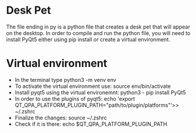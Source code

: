 # Desk Pet
 The file ending in py is a python file that creates a desk pet that will appear on the desktop.
 In order to compile and run the python file, you will need to install PyQt5 either using pip install or create a virtual environment.

 # Virtual environment
 - In the terminal type python3 -m venv env
 - To activate the virtual environment use: source env/bin/activate
 - Install pyqt5 using the virtual environemnt: python3 - pip install PyQt5
 - In order to use the plugins of pyqt5: echo 'export QT_QPA_PLATFORM_PLUGIN_PATH="path/to/plugin/platforms"'>> ~/.zshrc
 - Finalize the changes: source ~/.zshrc
 - Check if it is there: echo $QT_QPA_PLATFORM_PLUGIN_PATH
   
